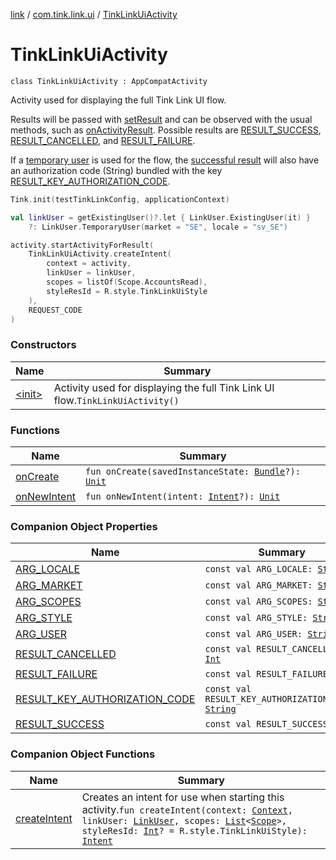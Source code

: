 [link](../../index.md) / [com.tink.link.ui](../index.md) / [TinkLinkUiActivity](./index.md)

# TinkLinkUiActivity

`class TinkLinkUiActivity : AppCompatActivity`

Activity used for displaying the full Tink Link UI flow.

Results will be passed with [setResult](#) and can be observed with the usual methods,
such as [onActivityResult](#). Possible results are [RESULT_SUCCESS](-r-e-s-u-l-t_-s-u-c-c-e-s-s.md), [RESULT_CANCELLED](-r-e-s-u-l-t_-c-a-n-c-e-l-l-e-d.md),
and [RESULT_FAILURE](-r-e-s-u-l-t_-f-a-i-l-u-r-e.md).

If a [temporary user](../-link-user/-temporary-user/index.md) is used for the flow,
the [successful result](-r-e-s-u-l-t_-s-u-c-c-e-s-s.md) will also have an authorization code (String) bundled
with the key [RESULT_KEY_AUTHORIZATION_CODE](-r-e-s-u-l-t_-k-e-y_-a-u-t-h-o-r-i-z-a-t-i-o-n_-c-o-d-e.md).

``` kotlin
Tink.init(testTinkLinkConfig, applicationContext)

val linkUser = getExistingUser()?.let { LinkUser.ExistingUser(it) }
    ?: LinkUser.TemporaryUser(market = "SE", locale = "sv_SE")

activity.startActivityForResult(
    TinkLinkUiActivity.createIntent(
        context = activity,
        linkUser = linkUser,
        scopes = listOf(Scope.AccountsRead),
        styleResId = R.style.TinkLinkUiStyle
    ),
    REQUEST_CODE
)
```

### Constructors

| Name | Summary |
|---|---|
| [&lt;init&gt;](-init-.md) | Activity used for displaying the full Tink Link UI flow.`TinkLinkUiActivity()` |

### Functions

| Name | Summary |
|---|---|
| [onCreate](on-create.md) | `fun onCreate(savedInstanceState: `[`Bundle`](https://developer.android.com/reference/android/os/Bundle.html)`?): `[`Unit`](https://kotlinlang.org/api/latest/jvm/stdlib/kotlin/-unit/index.html) |
| [onNewIntent](on-new-intent.md) | `fun onNewIntent(intent: `[`Intent`](https://developer.android.com/reference/android/content/Intent.html)`?): `[`Unit`](https://kotlinlang.org/api/latest/jvm/stdlib/kotlin/-unit/index.html) |

### Companion Object Properties

| Name | Summary |
|---|---|
| [ARG_LOCALE](-a-r-g_-l-o-c-a-l-e.md) | `const val ARG_LOCALE: `[`String`](https://kotlinlang.org/api/latest/jvm/stdlib/kotlin/-string/index.html) |
| [ARG_MARKET](-a-r-g_-m-a-r-k-e-t.md) | `const val ARG_MARKET: `[`String`](https://kotlinlang.org/api/latest/jvm/stdlib/kotlin/-string/index.html) |
| [ARG_SCOPES](-a-r-g_-s-c-o-p-e-s.md) | `const val ARG_SCOPES: `[`String`](https://kotlinlang.org/api/latest/jvm/stdlib/kotlin/-string/index.html) |
| [ARG_STYLE](-a-r-g_-s-t-y-l-e.md) | `const val ARG_STYLE: `[`String`](https://kotlinlang.org/api/latest/jvm/stdlib/kotlin/-string/index.html) |
| [ARG_USER](-a-r-g_-u-s-e-r.md) | `const val ARG_USER: `[`String`](https://kotlinlang.org/api/latest/jvm/stdlib/kotlin/-string/index.html) |
| [RESULT_CANCELLED](-r-e-s-u-l-t_-c-a-n-c-e-l-l-e-d.md) | `const val RESULT_CANCELLED: `[`Int`](https://kotlinlang.org/api/latest/jvm/stdlib/kotlin/-int/index.html) |
| [RESULT_FAILURE](-r-e-s-u-l-t_-f-a-i-l-u-r-e.md) | `const val RESULT_FAILURE: `[`Int`](https://kotlinlang.org/api/latest/jvm/stdlib/kotlin/-int/index.html) |
| [RESULT_KEY_AUTHORIZATION_CODE](-r-e-s-u-l-t_-k-e-y_-a-u-t-h-o-r-i-z-a-t-i-o-n_-c-o-d-e.md) | `const val RESULT_KEY_AUTHORIZATION_CODE: `[`String`](https://kotlinlang.org/api/latest/jvm/stdlib/kotlin/-string/index.html) |
| [RESULT_SUCCESS](-r-e-s-u-l-t_-s-u-c-c-e-s-s.md) | `const val RESULT_SUCCESS: `[`Int`](https://kotlinlang.org/api/latest/jvm/stdlib/kotlin/-int/index.html) |

### Companion Object Functions

| Name | Summary |
|---|---|
| [createIntent](create-intent.md) | Creates an intent for use when starting this activity.`fun createIntent(context: `[`Context`](https://developer.android.com/reference/android/content/Context.html)`, linkUser: `[`LinkUser`](../-link-user/index.md)`, scopes: `[`List`](https://kotlinlang.org/api/latest/jvm/stdlib/kotlin.collections/-list/index.html)`<`[`Scope`](../../com.tink.model.user/-scope/index.md)`>, styleResId: `[`Int`](https://kotlinlang.org/api/latest/jvm/stdlib/kotlin/-int/index.html)`? = R.style.TinkLinkUiStyle): `[`Intent`](https://developer.android.com/reference/android/content/Intent.html) |
